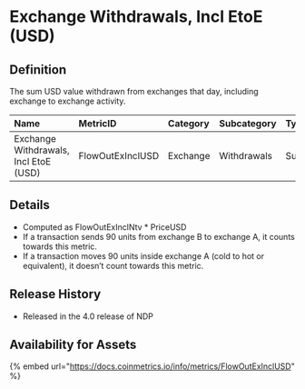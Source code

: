 # Exchange Withdrawals, Incl EtoE \(USD\)

## Definition

The sum USD value withdrawn from exchanges that day, including exchange to exchange activity.

| Name | MetricID | Category | Subcategory | Type | Unit | Interval |
| :--- | :--- | :--- | :--- | :--- | :--- | :--- |
| Exchange Withdrawals, Incl EtoE \(USD\) | FlowOutExInclUSD | Exchange | Withdrawals | Sum | USD | 1 block, 1 day |

## Details

* Computed as FlowOutExInclNtv \* PriceUSD
* If a transaction sends 90 units from exchange B to exchange A, it counts towards this metric.
* If a transaction moves 90 units inside exchange A \(cold to hot or equivalent\), it doesn’t count towards this metric.

## Release History

* Released in the 4.0 release of NDP

## Availability for Assets

{% embed url="https://docs.coinmetrics.io/info/metrics/FlowOutExInclUSD" %}

